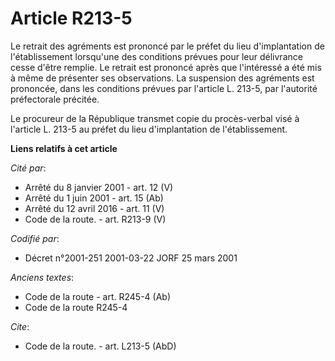 # Article R213-5

Le retrait des agréments est prononcé par le préfet du lieu d'implantation de l'établissement lorsqu'une des conditions
prévues pour leur délivrance cesse d'être remplie. Le retrait est prononcé après que l'intéressé a été mis à même de
présenter ses observations. La suspension des agréments est prononcée, dans les conditions prévues par l'article L. 213-5,
par l'autorité préfectorale précitée.

Le procureur de la République transmet copie du procès-verbal visé à l'article L. 213-5 au préfet du lieu d'implantation de
l'établissement.

**Liens relatifs à cet article**

_Cité par_:

  - Arrêté du 8 janvier 2001 - art. 12 (V)
  - Arrêté du 1 juin 2001 - art. 15 (Ab)
  - Arrêté du 12 avril 2016 - art. 11 (V)
  - Code de la route. - art. R213-9 (V)

_Codifié par_:

  - Décret n°2001-251 2001-03-22 JORF 25 mars 2001

_Anciens textes_:

  - Code de la route - art. R245-4 (Ab)
  - Code de la route R245-4

_Cite_:

  - Code de la route. - art. L213-5 (AbD)
